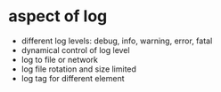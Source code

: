 # aspect of log

- different log levels: debug, info, warning, error, fatal
- dynamical control of log level
- log to file or network
- log file rotation and size limited
- log tag for different element
